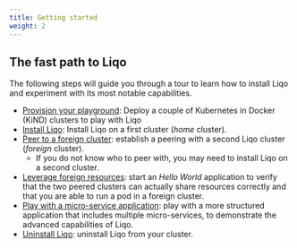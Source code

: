 ```yaml
---
title: Getting started
weight: 2
---
```


## The fast path to Liqo

The following steps will guide you through a tour to learn how to install Liqo and experiment with its most notable capabilities.

* [Provision your playground](./kind): Deploy a couple of Kubernetes in Docker (KiND) clusters to play with Liqo
* [Install Liqo](./install): Install Liqo on a first cluster (*home* cluster).
* [Peer to a foreign cluster](./peer): establish a peering with a second Liqo cluster (*foreign* cluster).
  * If you do not know who to peer with, you may need to install Liqo on a second cluster.
* [Leverage foreign resources](./test): start an *Hello World* application to verify that the two peered clusters can actually share resources correctly and that you are able to run a pod in a foreign cluster.
* [Play with a micro-service application](./play): play with a more structured application that includes multiple micro-services, to demonstrate the advanced capabilities of Liqo.
* [Uninstall Liqo](./uninstall): uninstall Liqo from your cluster.
